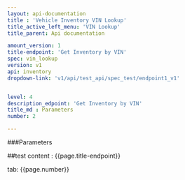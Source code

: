 ```yaml
---
layout: api-documentation
title : 'Vehicle Inventory VIN Lookup'
title_active_left_menu: 'VIN Lookup'
title_parent: Api documentation

amount_version: 1
title-endpoint: 'Get Inventory by VIN'
spec: vin_lookup
version: v1
api: inventory
dropdown-link: 'v1/api/test_api/spec_test/endpoint1_v1'


level: 4
description_edpoint: 'Get Inventory by VIN'
title_md : Parameters
number: 2

---
```



###Parameters

##test content : {{page.title-endpoint}} 

tab: {{page.number}}